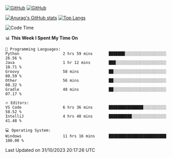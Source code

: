 [![GitHub](https://img.shields.io/github/followers/sharpxk?style=social)](https://github.com/sharpxk) [![GitHub](https://img.shields.io/github/stars/sharpxk?style=social)](https://github.com/sharpxk)

[![Anurag's GitHub stats](https://github-readme-stats-git-masterrstaa-rickstaa.vercel.app/api?username=sharpxk&hide=contribs,prs,issues&show_icons=true&theme=tokyonight)](https://github.com/anuraghazra/github-readme-stats)
[![Top Langs](https://github-readme-stats-git-masterrstaa-rickstaa.vercel.app/api/top-langs/?username=sharpxk&layout=compact&theme=tokyonight)](https://github.com/anuraghazra/github-readme-stats)

<!--START_SECTION:waka-->
![Code Time](http://img.shields.io/badge/Code%20Time-341%20hrs%205%20mins-blue)

📊 **This Week I Spent My Time On** 

```text
💬 Programming Languages: 
Python                   2 hrs 59 mins       ███████░░░░░░░░░░░░░░░░░░   26.56 % 
Java                     1 hr 12 mins        ███░░░░░░░░░░░░░░░░░░░░░░   10.71 % 
Groovy                   58 mins             ██░░░░░░░░░░░░░░░░░░░░░░░   08.59 % 
Other                    56 mins             ██░░░░░░░░░░░░░░░░░░░░░░░   08.32 % 
Gradle                   48 mins             ██░░░░░░░░░░░░░░░░░░░░░░░   07.17 % 

🔥 Editors: 
VS Code                  6 hrs 36 mins       ███████████████░░░░░░░░░░   58.52 % 
IntelliJ                 4 hrs 40 mins       ██████████░░░░░░░░░░░░░░░   41.48 % 

💻 Operating System: 
Windows                  11 hrs 16 mins      █████████████████████████   100.00 % 
```


 Last Updated on 31/10/2023 20:17:26 UTC
<!--END_SECTION:waka-->
